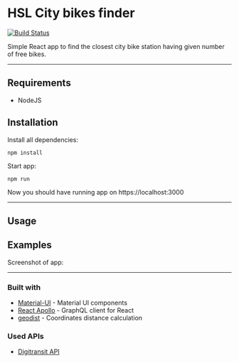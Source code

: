 # HSL City bikes finder

[![Build Status](https://travis-ci.org/vaahtokarkki/city-bike-finder.svg?branch=master)](https://travis-ci.org/vaahtokarkki/city-bike-finder)

Simple React app to find the closest city bike station having given number of free bikes.

---

## Requirements

- NodeJS

## Installation

Install all dependencies:

    npm install

Start app:

    npm run

Now you should have running app on https://localhost:3000

---

## Usage

## Examples

Screenshot of app:

---

### Built with

- [Material-UI](https://github.com/mui-org/material-ui/) - Material UI components
- [React Apollo](https://github.com/apollographql/react-apollo) - GraphQL client for React
- [geodist](https://github.com/cmoncrief/geodist) - Coordinates distance calculation

### Used APIs

- [Digitransit API](https://digitransit.fi/en/developers/)
